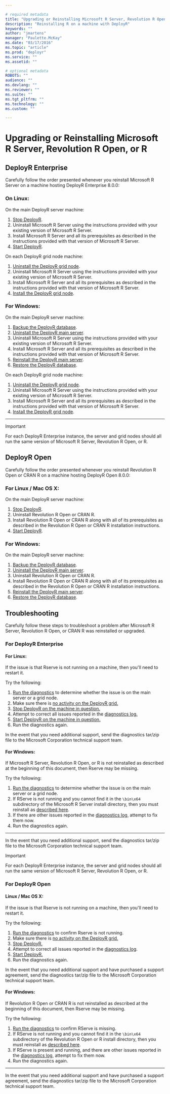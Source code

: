 ```yaml
---

# required metadata
title: "Upgrading or Reinstalling Microsoft R Server, Revolution R Open, or R"
description: "Reinstalling R on a machine with DeployR"
keywords: ""
author: "jmartens"
manager: "Paulette.McKay"
ms.date: "03/17/2016"
ms.topic: "article"
ms.prod: "deployr"
ms.service: ""
ms.assetid: ""

# optional metadata
ROBOTS: ""
audience: ""
ms.devlang: ""
ms.reviewer: ""
ms.suite: ""
ms.tgt_pltfrm: ""
ms.technology: ""
ms.custom: ""

---
```


# Upgrading or Reinstalling Microsoft R Server, Revolution R Open, or R

## DeployR Enterprise

Carefully follow the order presented whenever you reinstall Microsoft R Server on a machine hosting DeployR Enterprise 8.0.0:

### On Linux:

On the main DeployR server machine:

1.  [Stop DeployR](deployr-common-administration-tasks.md#starting-and-stopping-deployr).
2.  Uninstall Microsoft R Server using the instructions provided with your existing version of Microsoft R Server.
3.  Install Microsoft R Server and all its prerequisites as described in the instructions provided with that version of Microsoft R Server.
4.  [Start DeployR](deployr-common-administration-tasks.md#starting-and-stopping-deployr).

On each DeployR grid node machine:

1.  [Uninstall the DeployR grid node](deployr-installing-configuring.md#uninstalling-deployr).
2.  Uninstall Microsoft R Server using the instructions provided with your existing version of Microsoft R Server.
3.  Install Microsoft R Server and all its prerequisites as described in the instructions provided with that version of Microsoft R Server.
4.  [Install the DeployR grid node](deployr-installing-configuring.md#grid-node-install).

### For Windows:

On the main DeployR server machine:

1.  [Backup the DeployR database](deployr-common-administration-tasks.md#backing-up-database-data).
2.  [Uninstall the DeployR main server](deployr-installing-configuring.md#uninstalling-deployr).
3.  Uninstall Microsoft R Server using the instructions provided with your existing version of Microsoft R Server.
4.  Install Microsoft R Server and all its prerequisites as described in the instructions provided with that version of Microsoft R Server.
5.  [Reinstall the DeployR main server](deployr-installing-configuring.md#basic-deployr-install).
6.  [Restore the DeployR database](deployr-common-administration-tasks.md#backing-up-and-restoring-data).

On each DeployR grid node machine:

1.  [Uninstall the DeployR grid node](deployr-installing-configuring.md#uninstalling-deployr).
2.  Uninstall Microsoft R Server using the instructions provided with your existing version of Microsoft R Server.
3.  Install Microsoft R Server and all its prerequisites as described in the instructions provided with that version of Microsoft R Server.
4.  [Install the DeployR grid node](deployr-installing-configuring.md#grid-node-install).

---------

>[!IMPORTANT]
>For each DeployR Enterprise instance, the server and grid nodes should all run the same version of Microsoft R Server, Revolution R Open, or R.

## DeployR Open

Carefully follow the order presented whenever you reinstall Revolution R Open or CRAN R on a machine hosting DeployR Open 8.0.0:

### For Linux / Mac OS X:

On the main DeployR server machine:

1.  [Stop DeployR](deployr-common-administration-tasks.md#starting-and-stopping-deployr).
2.  Uninstall Revolution R Open or CRAN R.
3.  Install Revolution R Open or CRAN R along with all of its prerequisites as described in the Revolution R Open or CRAN R installation instructions.
4.  [Start DeployR](deployr-common-administration-tasks.md#starting-and-stopping-deployr).

### For Windows:

On the main DeployR server machine:

1.  [Backup the DeployR database](deployr-common-administration-tasks.md#backing-up-database-data).
2.  [Uninstall the DeployR main server](deployr-installing-configuring.md#uninstalling-deployr).
3.  Uninstall Revolution R Open or CRAN R.
4.  Install Revolution R Open or CRAN R along with all of its prerequisites as described in the Revolution R Open or CRAN R installation instructions.
5.  [Reinstall the DeployR main server](deployr-installing-configuring.md#basic-deployr-install).
6.  [Restore the DeployR database](deployr-common-administration-tasks.md#restoring-database-data).

## Troubleshooting

Carefully follow these steps to troubleshoot a problem after Microsoft R Server, Revolution R Open, or CRAN R was reinstalled or upgraded.

### For DeployR Enterprise

#### For Linux:

If the issue is that Rserve is not running on a machine, then you'll need to restart it.

Try the following:

1.  [Run the diagnostics](deployr-admin-diagnostics-troubleshooting.md#diagnostic-testing) to determine whether the issue is on the main server or a grid node.
2.  Make sure there is [no activity on the DeployR grid.](deployr-admin-console/deployr-admin-managing-the-grid.md#viewing-or-stopping-slot-activity)
3.  [Stop DeployR on the machine in question.](deployr-common-administration-tasks.md#starting-and-stopping-deployr)
4.  Attempt to correct all issues reported in the [diagnostics log.](deployr-admin-diagnostics-troubleshooting.md#inspecting-diagnostic-log-files)
5.  [Start DeployR on the machine in question.](deployr-common-administration-tasks.md#starting-and-stopping-deployr)
6.  Run the diagnostics again.

In the event that you need additional support, send the diagnostics tar/zip file to the Microsoft Corporation technical support team.

#### For Windows:

If Microsoft R Server, Revolution R Open, or R is not reinstalled as described at the beginning of this document, then Rserve may be missing.

Try the following:

1.  [Run the diagnostics](deployr-admin-diagnostics-troubleshooting.md#diagnostic-testing) to determine whether the issue is on the main server or a grid node.
2.  If RServe is not running and you cannot find it in the `\bin\x64` subdirectory of the Microsoft R Server install directory, then you must reinstall as [described here](deployr-admin-configure-reinstall-r.md#deployr-enterprise).
3.  If there are other issues reported in the [diagnostics log](deployr-admin-diagnostics-troubleshooting.md#inspecting-diagnostic-log-files), attempt to fix them now.
4.  Run the diagnostics again.

-----

In the event that you need additional support, send the diagnostics tar/zip file to the Microsoft Corporation technical support team.

>[!IMPORTANT]
>For each DeployR Enterprise instance, the server and grid nodes should all run the same version of Microsoft R Server, Revolution R Open, or R.

### For DeployR Open

#### Linux / Mac OS X:

If the issue is that Rserve is not running on a machine, then you'll need to restart it.

Try the following:

1.  [Run the diagnostics](deployr-admin-diagnostics-troubleshooting.md#diagnostic-testing) to confirm Rserve is not running.
2.  Make sure there is [no activity on the DeployR grid.](deployr-admin-console/deployr-admin-managing-the-grid.md#viewing-or-stopping-slot-activity)
3.  [Stop DeployR.](deployr-common-administration-tasks.md#starting-and-stopping-deployr)
4.  Attempt to correct all issues reported in the [diagnostics log](deployr-admin-diagnostics-troubleshooting.md#inspecting-diagnostic-log-files).
5.  [Start DeployR.](deployr-common-administration-tasks.md#starting-and-stopping-deployr)
6.  Run the diagnostics again.

In the event that you need additional support and have purchased a support agreement, send the diagnostics tar/zip file to the Microsoft Corporation technical support team.

#### For Windows:

If Revolution R Open or CRAN R is not reinstalled as described at the beginning of this document, then Rserve may be missing.

Try the following:

1.  [Run the diagnostics](deployr-admin-diagnostics-troubleshooting.md#diagnostic-testing) to confirm RServe is missing.
2.  If RServe is not running and you cannot find it in the `\bin\x64` subdirectory of the Revolution R Open or R install directory, then you must reinstall as [described here](deployr-admin-configure-reinstall-r.md#deployr-open).
3.  If RServe is present and running, and there are other issues reported in the [diagnostics log](deployr-admin-diagnostics-troubleshooting.md#inspecting-diagnostic-log-files), attempt to fix them now.
4.  Run the diagnostics again.

---------

In the event that you need additional support and have purchased a support agreement, send the diagnostics tar/zip file to the Microsoft Corporation technical support team.


